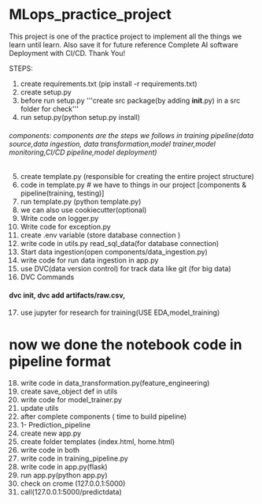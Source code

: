 # MLops_practice_project
This project is one of the practice project to implement all the things we learn until learn.
Also save it for future reference Complete AI software Deployment with CI/CD.
Thank You!

STEPS:
1. create requirements.txt (pip install -r requirements.txt)
2. create setup.py
3. before run setup.py '''create src package(by adding __init__.py) in a src folder for check'''
4. run setup.py(python setup.py install)
###### components: components are the steps we follows in training pipeline(data source,data ingestion, data transformation,model trainer,model monitoring,CI/CD pipeline,model deployment)
5. create template.py  (responsible for creating the entire project structure)
6. code in template.py  # we have to things in our project [components & pipeline(training, testing)]
7. run template.py  (python template.py)
8. we can also use cookiecutter(optional)
9. Write code on logger.py
10. Write code for exception.py
11. create .env variable (store database connection )
12. write code in utils.py read_sql_data(for database connection)
13. Start data ingestion(open components/data_ingestion.py)
14. write code for run data ingestion in app.py
15. use DVC(data version control) for track data like git (for big data)
16.  DVC Commands
#### dvc init, dvc add artifacts/raw.csv,
17. use jupyter for research for training(USE EDA,model_training)
# now we done the notebook code in pipeline format
18. write code in data_transformation.py(feature_engineering)
19. create save_object def in utils
20. write code for model_trainer.py
21. update utils
22.  after complete components ( time to build pipeline)
23. 1- Prediction_pipeline
24. create new app.py
25. create folder templates (index.html, home.html)
26. write code in both 
27. write code in training_pipeline.py
28. write code in app.py(flask)
29. run app.py(python app.py)
30. check on crome (127.0.0.1:5000)
31. call(127.0.0.1:5000/predictdata)